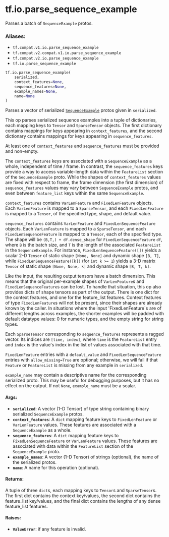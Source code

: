 <div itemscope itemtype="http://developers.google.com/ReferenceObject">
<meta itemprop="name" content="tf.io.parse_sequence_example" />
<meta itemprop="path" content="Stable" />
</div>

# tf.io.parse_sequence_example

Parses a batch of `SequenceExample` protos.

### Aliases:

* `tf.compat.v1.io.parse_sequence_example`
* `tf.compat.v2.compat.v1.io.parse_sequence_example`
* `tf.compat.v2.io.parse_sequence_example`
* `tf.io.parse_sequence_example`

``` python
tf.io.parse_sequence_example(
    serialized,
    context_features=None,
    sequence_features=None,
    example_names=None,
    name=None
)
```

<!-- Placeholder for "Used in" -->

Parses a vector of serialized
[`SequenceExample`](https://www.tensorflow.org/code/tensorflow/core/example/example.proto)
protos given in `serialized`.

This op parses serialized sequence examples into a tuple of dictionaries,
each mapping keys to `Tensor` and `SparseTensor` objects.
The first dictionary contains mappings for keys appearing in
`context_features`, and the second dictionary contains mappings for keys
appearing in `sequence_features`.

At least one of `context_features` and `sequence_features` must be provided
and non-empty.

The `context_features` keys are associated with a `SequenceExample` as a
whole, independent of time / frame.  In contrast, the `sequence_features` keys
provide a way to access variable-length data within the `FeatureList` section
of the `SequenceExample` proto.  While the shapes of `context_features` values
are fixed with respect to frame, the frame dimension (the first dimension)
of `sequence_features` values may vary between `SequenceExample` protos,
and even between `feature_list` keys within the same `SequenceExample`.

`context_features` contains `VarLenFeature` and `FixedLenFeature` objects.
Each `VarLenFeature` is mapped to a `SparseTensor`, and each `FixedLenFeature`
is mapped to a `Tensor`, of the specified type, shape, and default value.

`sequence_features` contains `VarLenFeature` and `FixedLenSequenceFeature`
objects. Each `VarLenFeature` is mapped to a `SparseTensor`, and each
`FixedLenSequenceFeature` is mapped to a `Tensor`, each of the specified type.
The shape will be `(B,T,) + df.dense_shape` for `FixedLenSequenceFeature`
`df`, where `B` is the batch size, and `T` is the length of the associated
`FeatureList` in the `SequenceExample`. For instance,
`FixedLenSequenceFeature([])` yields a scalar 2-D `Tensor` of static shape
`[None, None]` and dynamic shape `[B, T]`, while
`FixedLenSequenceFeature([k])` (for `int k >= 1`) yields a 3-D matrix `Tensor`
of static shape `[None, None, k]` and dynamic shape `[B, T, k]`.

Like the input, the resulting output tensors have a batch dimension. This
means that the original per-example shapes of `VarLenFeature`s and
`FixedLenSequenceFeature`s can be lost. To handle that situation, this op also
provides dicts of shape tensors as part of the output. There is one dict for
the context features, and one for the feature_list features. Context features
of type `FixedLenFeature`s will not be present, since their shapes are already
known by the caller. In situations where the input 'FixedLenFeature`s are of
different lengths across examples, the shorter examples will be padded with
default datatype values: 0 for numeric types, and the empty string for string
types.

Each `SparseTensor` corresponding to `sequence_features` represents a ragged
vector.  Its indices are `[time, index]`, where `time` is the `FeatureList`
entry and `index` is the value's index in the list of values associated with
that time.

`FixedLenFeature` entries with a `default_value` and `FixedLenSequenceFeature`
entries with `allow_missing=True` are optional; otherwise, we will fail if
that `Feature` or `FeatureList` is missing from any example in `serialized`.

`example_name` may contain a descriptive name for the corresponding serialized
proto. This may be useful for debugging purposes, but it has no effect on the
output. If not `None`, `example_name` must be a scalar.

#### Args:


* <b>`serialized`</b>: A vector (1-D Tensor) of type string containing binary
  serialized `SequenceExample` protos.
* <b>`context_features`</b>: A `dict` mapping feature keys to `FixedLenFeature` or
  `VarLenFeature` values. These features are associated with a
  `SequenceExample` as a whole.
* <b>`sequence_features`</b>: A `dict` mapping feature keys to
  `FixedLenSequenceFeature` or `VarLenFeature` values. These features are
  associated with data within the `FeatureList` section of the
  `SequenceExample` proto.
* <b>`example_names`</b>: A vector (1-D Tensor) of strings (optional), the name of the
  serialized protos.
* <b>`name`</b>: A name for this operation (optional).


#### Returns:

A tuple of three `dict`s, each mapping keys to `Tensor`s and
`SparseTensor`s. The first dict contains the context key/values,
the second dict contains the feature_list key/values, and the final dict
contains the lengths of any dense feature_list features.



#### Raises:


* <b>`ValueError`</b>: if any feature is invalid.